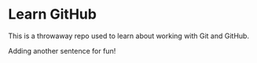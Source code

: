 # Learn GitHub

This is a throwaway repo used to learn about working with Git and GitHub.

Adding another sentence for fun!
